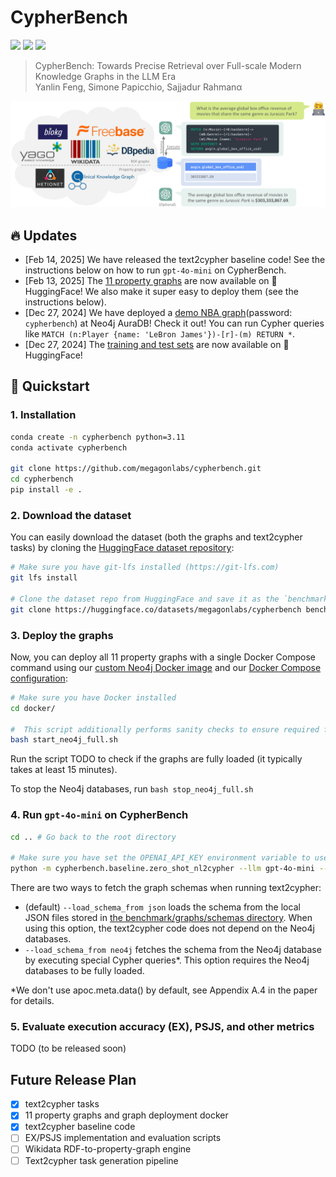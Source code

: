 # CypherBench

[![](https://img.shields.io/badge/license-apache2.0-green.svg)](LICENSE) 
[![](https://img.shields.io/badge/🤗-HuggingFace-red.svg)](https://huggingface.co/datasets/megagonlabs/cypherbench)
[![](https://img.shields.io/badge/paper-arxiv-yellow.svg)](https://arxiv.org/pdf/2412.18702)

> CypherBench: Towards Precise Retrieval over Full-scale Modern Knowledge Graphs in the LLM Era <br/>
> Yanlin Feng, Simone Papicchio, Sajjadur Rahmanα

![CypherBench](assets/text2cypher.png)

## 🔥 Updates

- [Feb 14, 2025] We have released the text2cypher baseline code! See the instructions below on how to run `gpt-4o-mini` on CypherBench.
- [Feb 13, 2025] The [11 property graphs](https://huggingface.co/datasets/megagonlabs/cypherbench/tree/main/graphs) are now available on 🤗HuggingFace! We also make it super easy to deploy them (see the instructions below).
- [Dec 27, 2024] We have deployed a [demo NBA graph](https://browser.neo4j.io/?dbms=neo4j%2Bs%3A%2F%2Fneo4j@36535562.databases.neo4j.io&db=neo4j)(password: `cypherbench`) at Neo4j AuraDB! Check it out! You can run Cypher queries like `MATCH (n:Player {name: 'LeBron James'})-[r]-(m) RETURN *`.
- [Dec 27, 2024] The [training and test sets](https://huggingface.co/datasets/megagonlabs/cypherbench) are now available on 🤗HuggingFace! 


## 🚀 Quickstart

### 1. Installation


```bash
conda create -n cypherbench python=3.11
conda activate cypherbench

git clone https://github.com/megagonlabs/cypherbench.git
cd cypherbench
pip install -e .
```

### 2. Download the dataset

You can easily download the dataset (both the graphs and text2cypher tasks) by cloning the [HuggingFace dataset repository](https://huggingface.co/datasets/megagonlabs/cypherbench):

```bash
# Make sure you have git-lfs installed (https://git-lfs.com)
git lfs install

# Clone the dataset repo from HuggingFace and save it as the `benchmark` directory
git clone https://huggingface.co/datasets/megagonlabs/cypherbench benchmark
```

### 3. Deploy the graphs

Now, you can deploy all 11 property graphs with a single Docker Compose command using our [custom Neo4j Docker image](https://hub.docker.com/repository/docker/megagonlabs/neo4j-with-loader/general) and our [Docker Compose configuration](docker/docker-compose-full.yml):

```bash
# Make sure you have Docker installed
cd docker/

#  This script additionally performs sanity checks to ensure required files exist before running the docker-compose command.
bash start_neo4j_full.sh
```

Run the script TODO to check if the graphs are fully loaded (it typically takes at least 15 minutes).

To stop the Neo4j databases, run `bash stop_neo4j_full.sh`

### 4. Run `gpt-4o-mini` on CypherBench

```bash
cd .. # Go back to the root directory

# Make sure you have set the OPENAI_API_KEY environment variable to use the OpenAI API
python -m cypherbench.baseline.zero_shot_nl2cypher --llm gpt-4o-mini --result_dir output/gpt-4o-mini/
```

There are two ways to fetch the graph schemas when running text2cypher:
- (default) `--load_schema_from json` loads the schema from the local JSON files stored in [the benchmark/graphs/schemas directory](benchmark/graphs/schemas). When using this option, the text2cypher code does not depend on the Neo4j databases.
- `--load_schema_from neo4j` fetches the schema from the Neo4j database by executing special Cypher queries*. This option requires the Neo4j databases to be fully loaded.

*We don't use apoc.meta.data() by default, see Appendix A.4 in the paper for details.

### 5. Evaluate execution accuracy (EX), PSJS, and other metrics

TODO (to be released soon)


## Future Release Plan

- [x] text2cypher tasks
- [x] 11 property graphs and graph deployment docker
- [x] text2cypher baseline code
- [ ] EX/PSJS implementation and evaluation scripts
- [ ] Wikidata RDF-to-property-graph engine
- [ ] Text2cypher task generation pipeline
